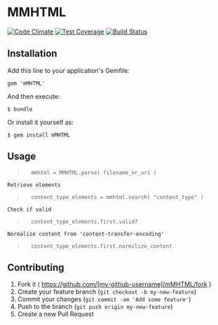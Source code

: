 # MMHTML

[![Code Climate](https://codeclimate.com/repos/5423f8e16956802797004876/badges/aff6f1456d4f222f45ca/gpa.svg)](https://codeclimate.com/repos/5423f8e16956802797004876/feed)  [![Test Coverage](https://codeclimate.com/repos/5423f8e16956802797004876/badges/aff6f1456d4f222f45ca/coverage.svg)](https://codeclimate.com/repos/5423f8e16956802797004876/feed)  [![Build Status](https://travis-ci.org/4NcieN2/mmhtml-ruby.svg?branch=master)](https://travis-ci.org/4NcieN2/mmhtml-ruby)

## Installation

Add this line to your application's Gemfile:

    gem 'mMHTML'

And then execute:

    $ bundle

Or install it yourself as:

    $ gem install mMHTML

## Usage
>		mmhtml = MMHTML.parse( filename_or_uri )
	
	Retrieve elements
>		content_type_elements = mmhtml.search( "content_type" )

	Check if valid
>		content_type_elements.first.valid?
		
	Normalize content from 'content-transfer-encoding'
>		content_type_elements.first.normilize_content
			
## Contributing

1. Fork it ( https://github.com/[my-github-username]/mMHTML/fork )
2. Create your feature branch (`git checkout -b my-new-feature`)
3. Commit your changes (`git commit -am 'Add some feature'`)
4. Push to the branch (`git push origin my-new-feature`)
5. Create a new Pull Request
